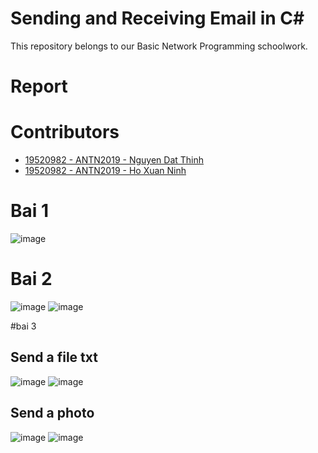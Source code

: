 # Sending and Receiving Email in C#
This repository belongs to our Basic Network Programming schoolwork.  

# Report

# Contributors
- [19520982 - ANTN2019 - Nguyen Dat Thinh](https://github.com/datthinh1801)
- [19520982 - ANTN2019 - Ho Xuan Ninh](https://github.com/xuanninh1412)

# Bai 1
![image](https://user-images.githubusercontent.com/31529599/119469797-e5d7a080-bd71-11eb-9fd7-6d718de03003.png)

# Bai 2
![image](https://user-images.githubusercontent.com/31529599/119469964-0dc70400-bd72-11eb-9366-a2cb6461f696.png)
![image](https://user-images.githubusercontent.com/31529599/119469924-03a50580-bd72-11eb-9d9b-aa621206e4fe.png)



#bai 3
## Send a file txt
![image](https://user-images.githubusercontent.com/31529599/119467565-d35c6780-bd6f-11eb-9ed6-b211f4183788.png)
![image](https://user-images.githubusercontent.com/31529599/119467650-eb33eb80-bd6f-11eb-8cfe-a690c183c9a8.png)

## Send a photo
![image](https://user-images.githubusercontent.com/31529599/119467993-3ea63980-bd70-11eb-92c8-ee7ed73f4a77.png)
![image](https://user-images.githubusercontent.com/31529599/119470111-3222e080-bd72-11eb-8355-b4c0dc961e95.png)

